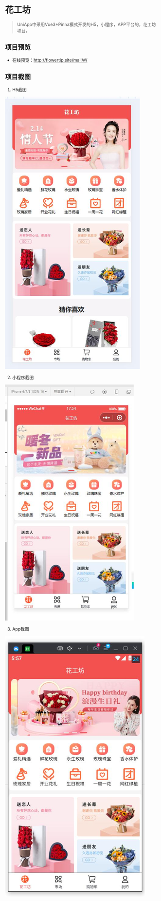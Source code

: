 # 花工坊
> UniApp中采用Vue3+Pinna模式开发的H5，小程序，APP平台的，花工坊项目。

## 项目预览
  - 在线预览：http://flowertip.site/mall/#/

## 项目截图
1. H5截图

![H5页面](mall/1.jpg)

2. 小程序截图

![小程序页面](mall/2.jpg)

3. App截图

![App页面](mall/3.jpg)